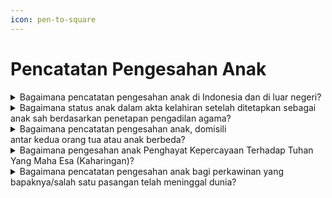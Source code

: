 ```yaml
---
icon: pen-to-square
---
```


# Pencatatan Pengesahan Anak

<details>

<summary>Bagaimana pencatatan pengesahan anak di Indonesia dan di luar negeri?</summary>

Berdasarkan penjelasan Pasal 50 ayat (1)&#x20;Undang-Undang Nomor 24 Tahun 2013 diatur bahwa Yang dimaksud dengan "Pengesahan Anak" merupakan pengesahan status seorang anak yang lahir dari perkawinan yang telah sah menurut hukum agama, pada saat pencatatan perkawinan dari kedua orang tua anak tersebut telah sah menurut hukum&#x20;negara.

**a. Pencatatan pengesahan anak di Indonesia.**

Setiap pengesahan anak wajib dilaporkan&#x20;oleh orang tua kepada Instansi Pelaksana paling lambat 30 (tiga puluh) hari sejak ayah dan ibu dari anak yang bersangkutan melakukan perkawinan dan mendapatkan akta perkawinan. Pengesahan anak hanya berlaku bagi anak yang orang tuanya telah melaksanakan perkawinan sah menurut&#x20;hukum agama dan hukum negara.

Persyaratan&#x20;pencatatan pengesahan anak dimaksud berupa:

1. kutipan akta kelahiran;
2. kutipan akta perkawinan yang menerangkan   &#x20;terjadinya peristiwa perkawinan agama atau kepercayaan terhadap Tuhan Yang Maha Esa terjadi sebelum kelahiran anak;
3. KK orang tua; dan
4. KTP-el; atau
5. Dokumen Pedalanan bagi ayah atau ibu   &#x20;Orang Asing.

Disdukcapil Kabupaten/Kota atau UPT Disdukcapil&#x20;Kabupaten/Kota mencatat dalam register akta&#x20;pengesahan anak dan menerbitkan kutipan akta pengesahan anak, membuat catatan pinggir dalam register akta kelahiran dan kutipan akta kelahiran serta kutipan akta pengakuan anak dan kutipan akta kelahiran yang telah diberikan&#x20;catatan pinggir disampaikan kepada Pemohon.

**b. Pencatatan pengesahan anak Penduduk yang&#x20;dilahirkan&#x20;sebelum orang&#x20;tuanya melaksanakan perkawinan sah menurut hukum agama atau kepercayaan terhadap Tuhan Yang Maha Esa dilakukan berdasarkan penetapan&#x20;pengadilan.**

Persyaratan pencatatan pengesahan anak&#x20;dimaksud berupa:

1. kutipan akta kelahiran;
2. kutipan akta perkawinan yang menerangkan   &#x20;terjadinya peristiwa perkawinan agama atau kepercayaan terhadap Tuhan Yang Maha Esa terjadi sebelum kelahiran anak; dan
3. Dokumen Perjalanan Republik Indonesia.

Disdukcapil Kabupaten/Kota atau UPT Disdukcapil&#x20;Kabupaten/Kota membuat catatan pinggir dalam&#x20;register akta kelahiran dan kutipan akta kelahiran dan kutipan akta kelahiran yang telah diberikan catatan pinggir disampaikan kepada Pemohon.

**c. Pencatatan pengesahan anak di luar negeri.**

1. **Pencatatan pengesahan anak bagi WNI**   \
   **Bukan Penduduk di luar negeri.**   \
   \
   Persyaratan pengesahan anak bagi WNI   &#x20;Bukan Penduduk di Luar Negeri dimaksud berupa:   \
   a) kutipan akta kelahiran;   \
   b) kutipan akta perkawinan yang   &#x20;menerangkan   \
   terjadinya peristiwa perkawinan agama atau Kepercayaan Terhadap Tuhan Yang Maha Esa terjadi   \
   sebelum kelahiran anak; dan   \
   c) Dokumen Perjalanan Republik Indonesia \
   \
   Perwakilan Republik Indonesia mencatat dalam register akta pengesahan anak dan menerbitkan kutipan akta pengesahan anak dan membuat catatan pinggir dalam register akta kelahiran dan kutipan akta kelahiran;   &#x20;serta kutipan akta pengesahan anak dan kutipan akta kelahiran yang telah diberikan catatan   &#x20;pinggir disampaikan kepada Pemohon.
2. **Pencatatan pengesahan anak bagi WNI   &#x20;Bukan Penduduk di luar negeri yang dilahirkan   &#x20;sebelum orangtuanya   &#x20;melaksanakan perkawinan sah menurut   &#x20;hukum agama atau kepercayaan terhadap Tuhan Yang Maha Esa.**   \
   \
   Persyaratan pengakuan anak bagi WNI Bukan   &#x20;Penduduk di luar negeri dimaksud berupa:   \
   a) salinan penetapan pengadilan dari   &#x20;pengadilan yang berwenang sesuai dengan ketentuan peraturan perundang undangan;   \
   b) kutipan akta kelahiran; dan   \
   c) Dokumen Perjalanan Republik Indonesia.\
   \
   Perwakilan RI membuat catatan pinggir dalam   &#x20;register akta kelahiran dan kutipan akta kelahiran; dan kutipan akta kelahiran yang telah diberikan catatan pinggir disampaikan Kepada Pemohon.

**Sumber rujukan:**&#x20;

* Pasal 50 Undang-Undang Nomor 24 Tahun 2013  &#x20;tentang Perubahan atas Undang-Undang Nomor 23 Tahun 2006 tentang Administrasi Kependudukan. ([link](https://dukcapil.kemendagri.go.id/download/detail/3))
* Pasal 50 dan Pasal 52 Peraturan Presiden Nomor  &#x20;96 Tahun 2018 tentang Persyaratan dan Tata Cara Pendaftaran Penduduk dan Pencatatan Sipil. ([link](https://dukcapil.kemendagri.go.id/download/detail/14))
* Pasal 75, Pasal 76, Pasal 77, Pasal 78 dan Pasal  &#x20;79 Peraturan Menteri Dalam Negeri Nomor 108 Tahun 2019 tentang Peraturan Pelaksanaan Peraturan Presiden Nomor 96 Tahun 2018 tentang Persyaratan dan Tata Cara Pendaftaran Penduduk dan Pencatatan Sipil. ([link](https://peraturan.bpk.go.id/Details/138582/permendagri-no-108-tahun-2019))
* Peraturan Menteri Dalam Negeri Nomor 109 Tahun  &#x20;2019 tentang Formulir dan Buku Yang Digunakan Dalam Administrasi Kependudukan. ([link](https://peraturan.bpk.go.id/Details/138575/permendagri-no-109-tahun-2019))
* Keputusan Menteri Dalam Negeri Nomor 400.8.2  5484.Dukcapil Tahun 2022 tentang Petunjuk Teknis  &#x20;Pelayanan Pencatatan Sipil.&#x20;
* Surat Dirjen Dukcapil yang ditujukan kepada  &#x20;Kepala Dinas Dukcapil di Seluruh Indonesia Nomor 470/13287/Dukcapil tanggal 28 September 2021  &#x20;hal Jenis Layanan, Persyaratan dan Penjelasan Pendaftaran Penduduk dan Pencatatan Sipil.

{% hint style="success" %}
Dibuat:  23 Juni 2025 10:00 WIB | Perubahan terakhir: 23 Juni 2025 10:00 WIB
{% endhint %}

</details>



<details>

<summary>Bagaimana status anak dalam akta kelahiran setelah ditetapkan sebagai anak sah berdasarkan penetapan pengadilan agama?</summary>

Pencantuman status anak dalam akta kelahiran&#x20;karena anak tersebut sudah ditetapkan sebagai anak sah dari kedua orang tuanya berdasarkan Penetapan Pengadilan Agama, maka nama kedua orang tuanya dapat dicantumkan dalam akta kelahiran anak dimaksud.

**Sumber rujukan:**

Surat Dirjen Dukcapil No. 472.11/13653/Dukcapil Tgl&#x20;15 Desember 2020 kpd Kadis Dukcapil Kab. Kudus.

{% hint style="success" %}
Dibuat:  23 Juni 2025 10:00 WIB | Perubahan terakhir: 23 Juni 2025 10:00 WIB
{% endhint %}

</details>



<details>

<summary>Bagaimana pencatatan pengesahan anak, domisili<br>antar kedua orang tua atau anak berbeda?</summary>

a. Berdasarkan Pasal 102 b Undang-Undang Nomor&#x20;24 Tahun 2013, intinya diatur bahwa pelayanan administrasi kependudukan dilaporkan oleh penduduk di Disdukcapil Kabupaten/Kota tempat penduduk berdomisili.

Pencatatan pengesahan anak dilaksanakan di Disdukcapil Kabupaten/Kota tempat penduduk berdomisili. Apabila domisili antar kedua orang tua atau anak berbeda, maka&#x20;pencatatan dapat dilaksanakan di salah satu domisili orang tua.

Karena akta kelahiran anak yang bersangkutan&#x20;diterbitkan oleh Disdukcapil Kabupaten/Kota A, sedangkan orang tuanya sudah menjadi penduduk Kabupaten/Kota B, maka pencatatan pengesahan anak&#x20;dilaksanakan di&#x20;Kabupaten / Kota B.&#x20;Selanjutnya B,&#x20;memberitahukan kepada&#x20;Disdukcapil&#x20;Kabupaten / Kota A untuk membuat catatan pinggir pengesahan anak tersebut pada register akta kelahiran dimaksud.

b. Pasal 1 angka 39 Praturan Menteri Dalam Negeri&#x20;Nomor 19 Tahun 2010, disebutkan bahwa catatan pinggir diletakkan pada bagian pinggir akta atau bagian akta yang memungkinkan (di dalam/bagian muka atau belakang akta). Karena fotokopi kutipan akta kelahiran yang dilampirkan masih tersedia tempat yang cukup untuk membuat&#x20;catatan pinggir, yaitu di halaman depan sebelah kiri bawah serta pada halaman belakang sebelah kiri bawah dan di antara catatan pinggir sebelah kanan, Disdukcapil&#x20;Kabupaten/Kota&#x20;dapat membuat catatan pinggir pada tempat yang masih&#x20;tersedia tersebut.

**Sumber rujukan:**&#x20;

* Pasal 102 b UU Nomor 24 Tahun 2013 tentang  &#x20;Perubahan atas Undang-Undang Nomor 23 Tahun  &#x20;2006 tentang Administrasi Kependudukan. ([link](https://dukcapil.kemendagri.go.id/download/detail/3))
* Surat Dirjen Dukcapil No. 472.33/5020/Dukcapil Tgl  &#x20;16 Maret 2018 kpd Kadis Dukcapil Kab. Bangka Barat.

{% hint style="success" %}
Dibuat:  23 Juni 2025 10:00 WIB | Perubahan terakhir: 23 Juni 2025 10:00 WIB
{% endhint %}

</details>



<details>

<summary>Bagaimana pengesahan anak Penghayat Kepercayaan Terhadap Tuhan Yang Maha Esa (Kaharingan)?</summary>

a. Berdasarkan Pasal 50 ayat (1) Undang Undang&#x20;Nomor 24 Tahun 2013, mengamanatkan bahwa pengesahan anak merupakan pengesahan status seorang anak yang lahir dari perkawinan yang telah sah menurut hukum agama, pada saat pencatatan perkawinan dari kedua orang tua anak&#x20;tersebut telah sah menurut hukum Negara.

b. Merujuk Pasal 52 ayat (1) Peraturan Presiden&#x20;Nomor 96 Tahun 2018, yang pada intinya mengatur bahwa pencatatan pengesahan anak yang dilahirkan&#x20;sebelum orang&#x20;tuanya melaksanakan perkawinan sah menurut hukum&#x20;agama atau kepercayaan terhadap Tuhan YME dilakukan berdasarkan penetapan pengadilan.

c. Sehubungan dengan ketentuan diatas, diberikan&#x20;penjelasan bahwa:

1. Terhadap anak yang lahir dari perkawinan sah   &#x20;berdasarkan   &#x20;Penghayat   &#x20;Kepercayaan   &#x20;Terhadap Tuhan YME tetapi organisasi dan   &#x20;penghayat kepercayaan belum terdaftar dan tercatat pada kementerian yang membidangi kebudayaan maka status anak pada akta   &#x20;kelahiran adalah anak seorang ibu. Tetapi   &#x20;apabila dalam Kartu Keluarga status orang tua sudah menunjukkan hubungan pasangan suami isteri maka dapat juga dicantumkan nama ayahnya dengan penambahan frasa   &#x20;"perkawinannya belum tercatat sesuai dengan   &#x20;peraturan perundang-undangan.
2. Terhadap anak yang dilahirkan sebelum   &#x20;organisasi   &#x20;dan pemuka penghayat   &#x20;kepercayaan terdaftar dan tercatat pada kementerian yang membidangi kebudayaan, dapat dilakukan pengesahan anak   &#x20;berdasarkan penetapan pengadilan.
3. Pengesahan anak dari pasangan suami isteri   &#x20;penghayat kepercayaan dapat dilakukan pencatatan tanpa penetapan pengadilan, engan ketentuan:   \
   a)   &#x20;anak lahir setelah perkawinan sah   &#x20;menurut   &#x20;Penghayat Kepercayaan Terhadap Tuhan YME; dan\
   b)   &#x20;Organisasi dan pemuka penghayat yang   &#x20;berwenang untuk mengawinkan sudah terdaftar dan tercatat di kementerian yang membidangi kebudayaan.

**Sumber rujukan:**&#x20;

* Pasal 50 ayat (1) Undang Undang Nomor 24 Tahun  &#x20;2013 tentang Perubahan atas Undang-Undang Nomor 23 Tahun 2006 tentang Administrasi Kependudukan. ([link](https://dukcapil.kemendagri.go.id/download/detail/3))
* Pasal 52 ayat (1) Peraturan Presiden Nomor 96  &#x20;Tahun 2018 tentang Persyaratan dan Tata Cara Pendaftaran Penduduk dan Pencatatan Sipil. ([link](https://dukcapil.kemendagri.go.id/download/detail/14))
* Surat Dirjen Dukcapil No. 472.33/8466/Dukcapil Tgl  &#x20;30 Oktober 2019 kpd Kadis Dukcapil Kab Kotabaru.

{% hint style="success" %}
Dibuat:  23 Juni 2025 10:00 WIB | Perubahan terakhir: 23 Juni 2025 10:00 WIB
{% endhint %}

</details>



<details>

<summary>Bagaimana pencatatan pengesahan anak bagi perkawinan yang bapaknya/salah satu pasangan telah meninggal dunia?</summary>

a. Berdasarkan Pasal 50 Undang-Undang Nomor 24&#x20;Tahun 2013 tentang perubahan atas Undang Undang Nomor 23 Tahun 2006 tentang Administrasi Kependudukan, diatur bahwa setiap pengesahan anak wajib dilaporkan oleh orang tua kepada Instansi Pelaksana sejak ayah dan ibu dari&#x20;anak yang bersangkutan melakukan perkawinan dan pendapatkan akta perkawinan. Pengesahan&#x20;anak hanya berlaku bagi anak yang orangtuanya telah melaksanakan perkawinan sah menurut hukum agama dan hukum negara;

b. Merujuk penjelasan di atas, maka pencatatan&#x20;pengesahan anak terhadap anak yang salah satu&#x20;orang tuanya telah meninggal dunia dan perkawinan orang tuanya telah disahkan oleh pengadilan, dapat dilaksanakan dengan\
persyaratan sebagai berikut:

1. kutipan akta kelahiran;
2. fotokopi salinan penetapan pengadilan;
3. fotokopi kutipan akta perkawinan;
4. fotokopi Kartu Keluarga;
5. fotokopi kutipan akta kematian orang tua;
6. SPTJM kebenaran data sebagai anak sah   &#x20;dengan 2 (dua) orang saksi.

Apabila perkawinan orangtuanya tidak dapat&#x20;dibuktikan dengan penetapan pengadilan maka pencatatan pengesahan anak tidak dapat dilakukan karena anak tersebut dilahirkan sebelum perkawinan sah menurut hukum agama dan kedua orang tuanya telah meninggal dunia sebagai pemohon dalam pencatatan pengesahan anak.

**Sumber rujukan:**&#x20;

* Pasal 50 Undang-Undang Nomor 24 Tahun 2013  &#x20;tentang Perubahan atas Undang-Undang Nomor 23 Tahun 2006 tentang Administrasi Kependudukan. ([link](https://dukcapil.kemendagri.go.id/download/detail/3))
* Surat Dirjen Dukcapil No. 472.33/18968/Dukcapil  &#x20;tgl 24 Desember 2021 kpd Kadis Suku Dukcapil Kota Administrasi Jakarta Utara



{% hint style="success" %}
Dibuat:  23 Juni 2025 10:00 WIB | Perubahan terakhir: 23 Juni 2025 10:00 WIB
{% endhint %}

</details>
